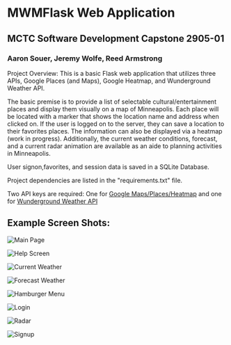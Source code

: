 # MWMFlask Web Application
## MCTC Software Development Capstone 2905-01
### Aaron Souer, Jeremy Wolfe, Reed Armstrong


Project Overview: This is a basic Flask web application that utilizes three APIs, Google Places (and Maps), Google Heatmap, and Wunderground Weather API.

The basic premise is to provide a list of selectable cultural/entertainment places and display them visually on a map of Minneapolis. Each place will be located with a marker that shows the location name and address when clicked on. If the user is logged on to the server, they can save a location to their favorites places. The information can also be displayed via a heatmap (work in progress). Additionally, the current weather conditions, forecast, and a current radar animation are available as an aide to planning activities in Minneapolis.

User signon,favorites, and session data is saved in a SQLite Database.

Project dependencies are listed in the "requirements.txt" file.

Two API keys are required: One for [Google Maps/Places/Heatmap](https://developers.google.com/maps/documentation/javascript/get-api-key) and one for [Wunderground Weather API](https://www.wunderground.com/weather/api/d/docs?MR=1)

## Example Screen Shots:

![Main Page](/Screenshots/MWMFlask%20Main%20page.PNG?raw=true)

![Help Screen](/Screenshots/MFMFlask%20Help%20Screen.PNG?raw=true)

![Current Weather](/Screenshots/MWMFlask%20Current%20Weather.PNG?raw=true)

![Forecast Weather](/Screenshots/MWMFlask%20Forecast%20Weather.PNG?raw=true)

![Hamburger Menu](/Screenshots/MWMFlask%20Hamburger%20Menu.PNG?raw=true)

![Login](/Screenshots/MWMFlask%20Login.PNG?raw=true)

![Radar](/Screenshots/MWMFlask%20Radar.PNG?raw=true)

![Signup](/Screenshots/MWMFlask%20Signup.PNG?raw=true)
